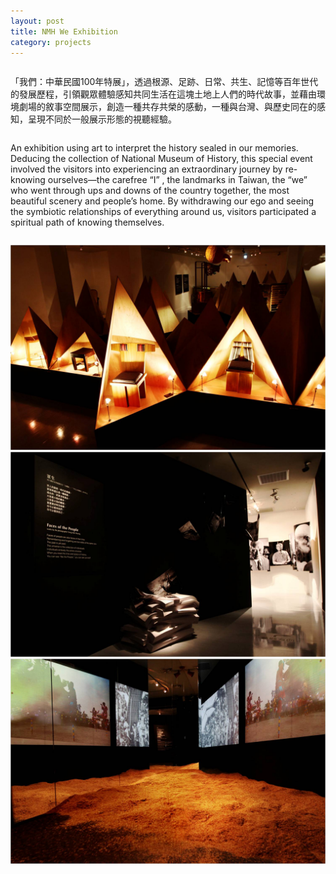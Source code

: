 ```yaml
---
layout: post
title: NMH We Exhibition
category: projects
---
```


<div class="small-12 medium-6 columns">
<p>「我們：中華民國100年特展」，透過根源、足跡、日常、共生、記憶等百年世代的發展歷程，引領觀眾體驗感知共同生活在這塊土地上人們的時代故事，並藉由環境劇場的敘事空間展示，創造一種共存共榮的感動，一種與台灣、與歷史同在的感知，呈現不同於一般展示形態的視聽經驗。</p>
</div>

<div class="small-12 medium-6 columns">
<p>An exhibition using art to interpret the history sealed in our memories. Deducing the collection of National Museum of History, this special event involved the visitors into experiencing an extraordinary journey by re-knowing ourselves—the carefree “I” , the landmarks in Taiwan, the “we” who went through ups and downs of the country together, the most beautiful scenery and people’s home. By withdrawing our ego and seeing the symbiotic relationships of everything around us, visitors participated a spiritual path of knowing themselves.</p>
</div>

![nmh-we-exhibition-1](/images/nmh-we-exhibition-1.jpg)
![nmh-we-exhibition-2](/images/nmh-we-exhibition-2.jpg)
![nmh-we-exhibition-3](/images/nmh-we-exhibition-3.jpg)
